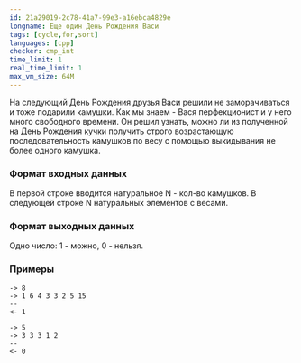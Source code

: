 ```yaml
---
id: 21a29019-2c78-41a7-99e3-a16ebca4829e
longname: Еще один День Рождения Васи
tags: [cycle,for,sort]
languages: [cpp]
checker: cmp_int
time_limit: 1
real_time_limit: 1
max_vm_size: 64M
---
```



На следующий День Рождения друзья Васи решили не заморачиваться и тоже подарили камушки. Как мы знаем - Вася перфекционист и у него много свободного времени. Он решил узнать, можно ли из полученной на День Рождения кучки получить строго возрастающую последовательность камушков по весу с помощью выкидывания не более одного камушка.

### Формат входных данных

В первой строке вводится натуральное N - кол-во камушков. В следующей строке N натуральных элементов с весами.

### Формат выходных данных

Одно число: 1 - можно, 0 - нельзя.

### Примеры

```
-> 8
-> 1 6 4 3 3 2 5 15
--
<- 1
```

```
-> 5
-> 3 3 3 1 2
--
<- 0
```
